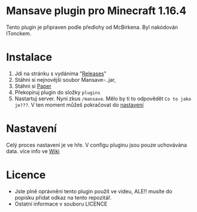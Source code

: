 # Mansave plugin pro Minecraft 1.16.4
Tento plugin je připraven podle předlohy od McBirkena. Byl nakódován ITonckem.

# Instalace
1. Jdi na stránku s vydáníma "[Releases](https://github.com/MadeByIToncek/Mansave/releases)"
2. Stáhni si nejnovější soubor Mansave-*.*.jar,
3. Stáhni si [Paper](https://papermc.io/downloads)
4. Překopíruj plugin do složky `plugins`
5. Nastartuj server. Nyní zkus `/mansave`. Mělo by ti to odpovědět `Co to jako je???`. V ten moment můžeš pokračovat do [nastavení](https://github.com/MadeByIToncek/Mansave/blob/readme/README.md#nastaven%C3%AD)

# Nastavení
Celý proces nastavení je ve hře. V configu pluginu jsou pouze uchovávána data.
více info ve [Wiki](https://github.com/MadeByIToncek/Mansave/wiki)

# Licence
- Jste plně oprávněni tento plugin použít ve videu, ALE!! musíte do popisku přidat odkaz na tento repozitář.
- Ostatní informace v souboru LICENCE

